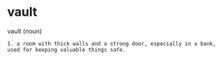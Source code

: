# vault

vault
(noun)

    1. a room with thick walls and a strong door, especially in a bank, used for keeping valuable things safe.
